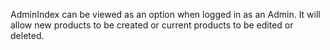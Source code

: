 AdminIndex can be viewed as an option when logged in as an Admin. It will allow new products to be created or current products to be edited or deleted.
